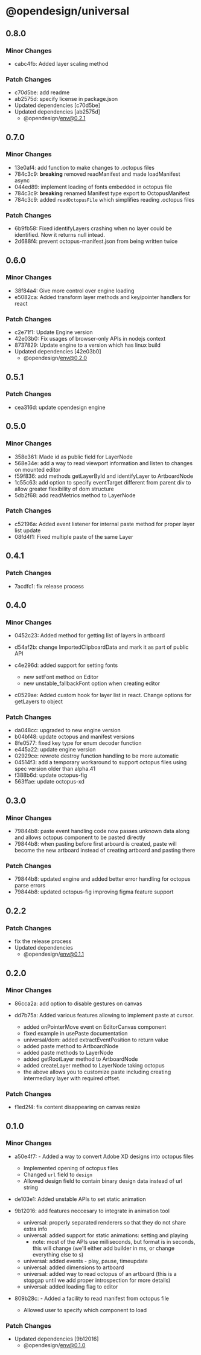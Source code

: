 # @opendesign/universal

## 0.8.0

### Minor Changes

- cabc4fb: Added layer scaling method

### Patch Changes

- c70d5be: add readme
- ab2575d: specify license in package.json
- Updated dependencies [c70d5be]
- Updated dependencies [ab2575d]
  - @opendesign/env@0.2.1

## 0.7.0

### Minor Changes

- 13e0af4: add function to make changes to .octopus files
- 784c3c9: **breaking** removed readManifest and made loadManifest async
- 044ed89: implement loading of fonts embedded in octopus file
- 784c3c9: **breaking** renamed Manifest type export to OctopusManifest
- 784c3c9: added `readOctopusFile` which simplifies reading .octopus files

### Patch Changes

- 6b9fb58: Fixed identifyLayers crashing when no layer could be identified. Now it returns null intead.
- 2d688f4: prevent octopus-manifest.json from being written twice

## 0.6.0

### Minor Changes

- 38f84a4: Give more control over engine loading
- e5082ca: Added transform layer methods and key/pointer handlers for react

### Patch Changes

- c2e71f1: Update Engine version
- 42e03b0: Fix usages of browser-only APIs in nodejs context
- 8737829: Update engine to a version which has linux build
- Updated dependencies [42e03b0]
  - @opendesign/env@0.2.0

## 0.5.1

### Patch Changes

- cea316d: update opendesign engine

## 0.5.0

### Minor Changes

- 358e361: Made id as public field for LayerNode
- 568e34e: add a way to read viewport information and listen to changes on mounted editor
- f59f836: add methods getLayerById and identifyLayer to ArtboardNode
- 1c55c63: add option to specify eventTarget different from parent div to allow greater flexibility of dom structure
- 5db2f68: add readMetrics method to LayerNode

### Patch Changes

- c52196a: Added event listener for internal paste method for proper layer list update
- 08fd4f1: Fixed multiple paste of the same Layer

## 0.4.1

### Patch Changes

- 7acdfc1: fix release process

## 0.4.0

### Minor Changes

- 0452c23: Added method for getting list of layers in artboard
- d54af2b: change ImportedClipboardData and mark it as part of public API
- c4e296d: added support for setting fonts

  - new setFont method on Editor
  - new unstable_fallbackFont option when creating editor

- c0529ae: Added custom hook for layer list in react. Change options for getLayers to object

### Patch Changes

- da048cc: upgraded to new engine version
- b04bf48: update octopus and manifest versions
- 8fe0577: fixed key type for enum decoder function
- e445a22: update engine version
- 02929ce: rewrote destroy function handling to be more automatic
- 04514f3: add a temporary workaround to support octopus files using spec version older than alpha.41
- f388b6d: update octopus-fig
- 563ffae: update octopus-xd

## 0.3.0

### Minor Changes

- 79844b8: paste event handling code now passes unknown data along and allows octopus component to be pasted directly
- 79844b8: when pasting before first arboard is created, paste will become the new artboard instead of creating artboard and pasting there

### Patch Changes

- 79844b8: updated engine and added better error handling for octopus parse errors
- 79844b8: updated octopus-fig improving figma feature support

## 0.2.2

### Patch Changes

- fix the release process
- Updated dependencies
  - @opendesign/env@0.1.1

## 0.2.0

### Minor Changes

- 86cca2a: add option to disable gestures on canvas
- dd7b75a: Added various features allowing to implement paste at cursor.

  - added onPointerMove event on EditorCanvas component
  - fixed example in usePaste documentation
  - universal/dom: added extractEventPosition to return value
  - added paste method to ArtboardNode
  - added paste methods to LayerNode
  - added getRootLayer method to ArtboardNode
  - added createLayer method to LayerNode taking octopus
  - the above allows you to customize paste including creating intermediary layer
    with required offset.

### Patch Changes

- f1ed2f4: fix content disappearing on canvas resize

## 0.1.0

### Minor Changes

- a50e4f7: - Added a way to convert Adobe XD designs into octopus files
  - Implemented opening of octopus files
  - Changed `url` field to `design`
  - Allowed design field to contain binary design data instead of url string
- de103e1: Added unstable APIs to set static animation
- 9b12016: add features neccesary to integrate in animation tool

  - universal: properly separated renderers so that they do not share extra info
  - universal: added support for static animations: setting and playing
    - note: most of the APIs use milliseconds, but format is in seconds, this
      will change (we'll either add builder in ms, or change everything else to s)
  - universal: added events - play, pause, timeupdate
  - universal: added dimensions to artboard
  - universal: added way to read octopus of an artboard (this is a stopgap until we
    add proper introspection for more details)
  - universal: added loading flag to editor

- 809b28c: - Added a facility to read manifest from octopus file
  - Allowed user to specify which component to load

### Patch Changes

- Updated dependencies [9b12016]
  - @opendesign/env@0.1.0
